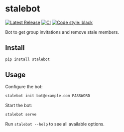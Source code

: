 # stalebot

[![Latest Release](https://img.shields.io/pypi/v/stalebot.svg)](https://pypi.org/project/stalebot)
[![CI](https://github.com/deltachat-bot/stalebot/actions/workflows/python-ci.yml/badge.svg)](https://github.com/deltachat-bot/stalebot/actions/workflows/python-ci.yml)
[![Code style: black](https://img.shields.io/badge/code%20style-black-000000.svg)](https://github.com/psf/black)

Bot to get group invitations and remove stale members.

## Install

```sh
pip install stalebot
```

## Usage

Configure the bot:

```sh
stalebot init bot@example.com PASSWORD
```

Start the bot:

```sh
stalebot serve
```

Run `stalebot --help` to see all available options.

